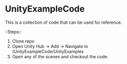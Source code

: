 # UnityExampleCode
This is a collection of code that can be used for reference.

::Steps::
1. Clone repo
2. Open Unity Hub -> Add -> Navigate to <github>/UnityExampleCode/UnityExamples
3. Open any of the scenes and checkout the code.
